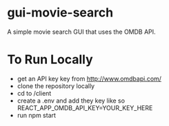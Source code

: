 # gui-movie-search

A simple movie search GUI that uses the OMDB API.

# To Run Locally

- get an API key key from http://www.omdbapi.com/
- clone the repository locally
- cd to /client
- create a .env and add they key like so REACT_APP_OMDB_API_KEY=YOUR_KEY_HERE
- run npm start
